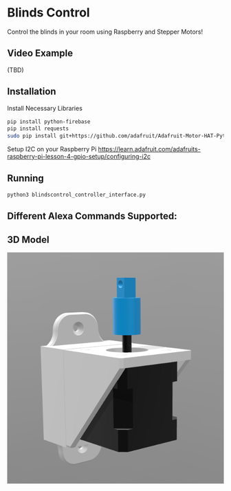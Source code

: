 # Blinds Control
Control the blinds in your room using Raspberry and Stepper Motors!

<!-- ![Hardware](https://github.com/NickEngmann/BlindsControl/blob/raspberrypi/img/1.jpg) -->

## Video Example
(TBD) </br>

## Installation
Install Necessary Libraries
```bash
pip install python-firebase
pip install requests
sudo pip install git+https://github.com/adafruit/Adafruit-Motor-HAT-Python-Library
```

Setup I2C on your Raspberry Pi
https://learn.adafruit.com/adafruits-raspberry-pi-lesson-4-gpio-setup/configuring-i2c

## Running
```bash
python3 blindscontrol_controller_interface.py
```

## Different Alexa Commands Supported:

## 3D Model
![3DModel](https://github.com/NickEngmann/BlindsControl/blob/master/model/3Dmodel.png)